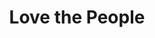 ---
pid: LLP29
title: Love the People
location_transcription: Near City Hall
zipcode: '19119'
outside_phl: 
neighborhood: Mount Airy
age: '11'
age_range: 6-13
instagram: 
image_file_name: LLP_29.jpg
proposal_transcription: Love Statue Replica - with four squares  - one with fists,
  one with Union Symbol/soldier, one with Confederacy Symbol/soldier, oImmigrants
topic: Armed Forces,History,Social Justice,Love
topic_summary: 0, 0, 0, 0
type: Mural,Sculpture Statue,Protest,Image
keywords_other: 
credit: 'Massimo Mejia #WeThePeople'
image_labels: 
twitter: 
facebook: 
permalink: "/monuments/llp29/"
layout: item-page
---